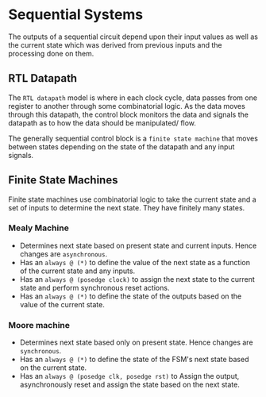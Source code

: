 # Sequential Systems

The outputs of a sequential circuit depend upon their input values as well as the current state which was derived from previous inputs and the processing done on them.

## RTL Datapath

The `RTL datapath` model is where in each clock cycle, data passes from one register to another through some combinatorial logic. As the data moves through this datapath, the control block monitors the data and signals the datapath as to how the data should be manipulated/ flow.

The generally sequential control block is a `finite state machine` that moves between states depending on the state of the datapath and any input signals.

## Finite State Machines

Finite state machines use combinatorial logic to take the current state and a set of inputs to determine the next state. They have finitely many states.

### Mealy Machine

* Determines next state based on present state and current inputs. Hence changes are `asynchronous`.
* Has an `always @ (*)` to define the value of the next state as a function of the current state and any inputs.
* Has an `always @ (posedge clock)` to assign the next state to the current state and perform synchronous reset actions.
* Has an `always @ (*)` to define the state of the outputs based on the value of the current state.
    
### Moore machine
* Determines next state based only on present state. Hence changes are `synchronous`.
* Has an `always @ (*)` to define the state of the FSM's next state based on the current state.
* Has an `always @ (posedge clk, posedge rst)` to Assign the output, asynchronously reset and assign the state based on the next state.
